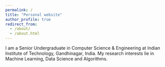 ```yaml
---
permalink: /
title: "Personal website"
author_profile: true
redirect_from: 
  - /about/
  - /about.html
---
```


I am a Senior Undergraduate in Computer Science & Engineering at Indian Institute of Technology, Gandhinagar, India. My research interests lie in Machine Learning, Data Science and Algorithms.

<!-- A data-driven personal website
======
Like many other Jekyll-based GitHub Pages templates, academicpages makes you separate the website's content from its form. The content & metadata of your website are in structured markdown files, while various other files constitute the theme, specifying how to transform that content & metadata into HTML pages. You keep these various markdown (.md), YAML (.yml), HTML, and CSS files in a public GitHub repository. Each time you commit and push an update to the repository, the [GitHub pages](https://pages.github.com/) service creates static HTML pages based on these files, which are hosted on GitHub's servers free of charge. -->

